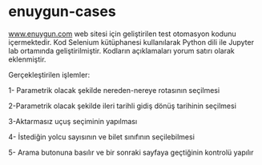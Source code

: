 # enuygun-cases

www.enuygun.com web sitesi için geliştirilen test otomasyon kodunu içermektedir. Kod Selenium kütüphanesi kullanılarak Python dili ile Jupyter lab ortamında geliştirilmiştir. Kodların açıklamaları yorum satırı olarak eklenmiştir.

Gerçekleştirilen işlemler:

1- Parametrik olacak şekilde nereden-nereye rotasının seçilmesi

2-Parametrik olacak şekilde ileri tarihli gidiş dönüş tarihinin seçilmesi

3-Aktarmasız uçuş seçiminin yapılması

4- İstediğin yolcu sayısının ve bilet sınıfının seçilebilmesi

5- Arama butonuna basılır ve bir sonraki sayfaya geçtiğinin kontrolü yapılır
